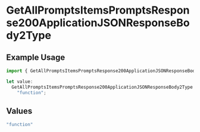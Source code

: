 # GetAllPromptsItemsPromptsResponse200ApplicationJSONResponseBody2Type

## Example Usage

```typescript
import { GetAllPromptsItemsPromptsResponse200ApplicationJSONResponseBody2Type } from "orq-poc-typescript-multi-env-version/models/operations";

let value:
  GetAllPromptsItemsPromptsResponse200ApplicationJSONResponseBody2Type =
    "function";
```

## Values

```typescript
"function"
```